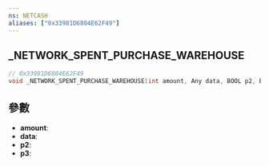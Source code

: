 ```yaml
---
ns: NETCASH
aliases: ["0x33981D6804E62F49"]
---
```

## _NETWORK_SPENT_PURCHASE_WAREHOUSE

```c
// 0x33981D6804E62F49
void _NETWORK_SPENT_PURCHASE_WAREHOUSE(int amount, Any data, BOOL p2, BOOL p3);
```


## 參數
* **amount**: 
* **data**: 
* **p2**: 
* **p3**: 

